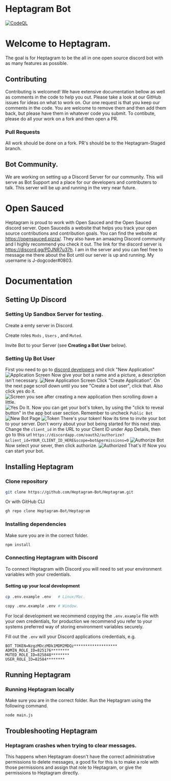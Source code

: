 # Heptagram Bot

[![CodeQL](https://github.com/Heptagram-Bot/Heptagram/actions/workflows/codeql-analysis.yml/badge.svg?branch=master)](https://github.com/Heptagram-Bot/Heptagram/actions/workflows/codeql-analysis.yml)

# Welcome to Heptagram. 
The goal is for Heptagram to be the all in one open source discord bot with as many features as possible.

## Contributing
Contributing is welcomed! We have extensive documentation bellow as well as comments in the code to help you out.
Please take a look at our GitHub issues for ideas on what to work on. Our one request is that you keep our comments in the code. You are welcome to remove them and then add them back, but please have them in whatever code you submit. To contibute, please do all your work on a fork and then open a PR.

### Pull Requests
All work should be done on a fork. PR's should be to the Heptagram-Staged branch. 

## Bot Community.
We are working on setting up a Discord Server for our community. This will serve as Bot Support and a place for our developers and contributers to talk. This server will be up and running in the very near future. 

# Open Sauced
Heptagram is proud to work with Open Sauced and the Open Sauced discord server. Open Saucedis a website that helps you track your open source contributions and contribution goals. You can find the website at https://opensauced.pizza/. They also have an amaazing Discord community and I highly recommend you check it out. The link for the discord server is https://discord.gg/PDJNR7u37h. I am in the server and you can feel free to message me there about the Bot until our server is up and running. My username is J-dogcoder#0803.


# Documentation

## Setting Up Discord

### Setting Up Sandbox Server for testing.
Create a emty server in Discord.

Create roles `Mods` , `Users` , and  `Muted`.

Invite Bot to your Server (see **Creating a Bot User** below).

### Setting Up Bot User

First you need to go to [discord developers](https://discordapp.com/developers/applications/me) and click "New Application"
![Application Screen](http://i.imgur.com/FvgfY2Z.png)
Now give your bot a name and a picture, a description isn't necessary.
![New Application Screen](http://i.imgur.com/MOS7yvH.png)
Click "Create Application". On the next page scroll down until you see "Create a bot user", click that. Also click yes do it.
![Screen you see after creating a new application then scrolling down a little.](http://i.imgur.com/YAzK5ml.png)
![Yes Do It.](http://i.imgur.com/vkF6Rxo.png)
Now you can get your bot's token, by using the "click to reveal button" in the app bot user section. Remember to uncheck `Public Bot`
![New Bot Page](http://i.imgur.com/xhKMUVU.png)
![Token](http://i.imgur.com/QwCmJJM.png)
There's your token! Now its time to invite your bot to your server. Don't worry about your bot being started for this next step. Change the `client_id` in the URL to your Client ID under App Details, then go to this url ```https://discordapp.com/oauth2/authorize?&client_id=YOUR_CLIENT_ID_HERE&scope=bot&permissions=0```
![Authorize Bot](http://i.imgur.com/Ggwy0BP.png)
Now select your sever, then click authorize.
![Authorized](http://i.imgur.com/4cqNcs1.png)
That's it! Now you can start your bot.


## Installing Heptagram

### Clone repository

```bash
git clone https://github.com/Heptagram-Bot/Heptagram.git
```

Or with GitHub CLI

```bash
gh repo clone Heptagram-Bot/Heptagram
```

### Installing dependencies

Make sure you are in the correct folder.

```bash
npm install
```

### Connecting Heptagram with Discord

To connect Heptagram with Discord you will need to set your environment variables with your credentials.

#### Setting up your local development

```bash
cp .env.example .env   # Linux/Mac.

copy .env.example .env # Window.
```

For local development we recommend copying the `.env.example` file with your own credentials, for production we recommend you refer to your systems preferred way of storing environment variables securely.

Fill out the `.env` will your Discord applications credentials, e.g.

```shell
BOT_TOKEN=NzgzMDczMDk1MDM2MDQz*******************
ADMIN_ROLE_ID=825176********
MUTED_ROLE_ID=825848********
USER_ROLE_ID=82584********
```

## Running Heptagram

### Running Heptagram locally

Make sure you are in the correct folder. Run the Heptagram using the following command.

```
node main.js
```


## Troubleshooting Heptagram

### Heptagram crashes when trying to clear messages.

This happens when Heptagram doesn't have the correct administrative permissions to delete messages, a good fix for this is to make a role with those permissions and assign that role to Heptagram, or give the permissions to Heptagram directly.
